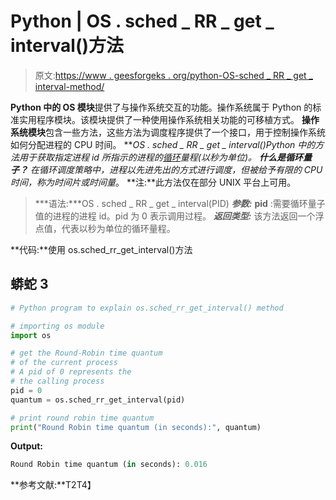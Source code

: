 # Python | OS . sched _ RR _ get _ interval()方法

> 原文:[https://www . geesforgeks . org/python-OS-sched _ RR _ get _ interval-method/](https://www.geeksforgeeks.org/python-os-sched_rr_get_interval-method/)

**Python 中的 OS 模块**提供了与操作系统交互的功能。操作系统属于 Python 的标准实用程序模块。该模块提供了一种使用操作系统相关功能的可移植方式。
**操作系统模块**包含一些方法，这些方法为调度程序提供了一个接口，用于控制操作系统如何分配进程的 CPU 时间。
***OS . sched _ RR _ get _ interval()***Python 中的方法用于获取指定进程 id 所指示的进程的[循环](https://www.geeksforgeeks.org/program-round-robin-scheduling-set-1/)量程(以秒为单位)。
**什么是循环量子？**
在循环调度策略中，进程以先进先出的方式进行调度，但被给予有限的 CPU 时间，称为*时间片*或*时间量*。
**注:**此方法仅在部分 UNIX 平台上可用。

> ***语法:***OS . sched _ RR _ get _ interval(PID)
> ***参数:***
> **pid** :需要循环量子值的进程的进程 id。pid 为 0 表示调用过程。
> ***返回类型:*** 该方法返回一个浮点值，代表以秒为单位的循环量程。

**代码:**使用 os.sched_rr_get_interval()方法

## 蟒蛇 3

```py
# Python program to explain os.sched_rr_get_interval() method 

# importing os module
import os

# get the Round-Robin time quantum
# of the current process
# A pid of 0 represents the
# the calling process
pid = 0
quantum = os.sched_rr_get_interval(pid)

# print round robin time quantum
print("Round Robin time quantum (in seconds):", quantum)
```

**Output:** 

```py
Round Robin time quantum (in seconds): 0.016
```

**参考文献:**T2T4】
